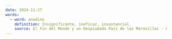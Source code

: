 ```yaml
---
date: 2024-11-27
words:
  - word: anodino
    definition: Insignificante, ineficaz, insustancial.
    source: El Fin del Mundo y un Despiadado País de las Maravillas - Haruki Murakami 
---
```

